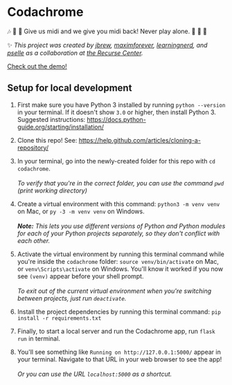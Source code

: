 # Codachrome

:notes: :musical_keyboard: :musical_score: Give us midi and we give you midi back! Never play alone. :musical_keyboard: :microphone: :musical_note:

:sparkles: *This project was created by [jbrew](https://github.com/jbrew), [maximforever](https://github.com/maximforever), [learningnerd](https://github.com/learningnerd), and [pselle](https://github.com/pselle) as a collaboration at [the Recurse Center](https://www.recurse.com).*

[Check out the demo!](http://codachrome.herokuapp.com/)

## Setup for local development

  1. First make sure you have Python 3 installed by running `python --version` in your terminal. If it doesn't show `3.0` or higher, then install Python 3. Suggested instructions: https://docs.python-guide.org/starting/installation/

  1. Clone this repo! See: https://help.github.com/articles/cloning-a-repository/

  1. In your terminal, go into the newly-created folder for this repo with `cd codachrome`.  
<br/>*To verify that you're in the correct folder, you can use the command `pwd` (print working directory)*

  1. Create a virtual environment with this command: `python3 -m venv venv` on Mac, or `py -3 -m venv venv` on Windows.  
<br/>***Note:*** *This lets you use different versions of Python and Python modules for each of your Python projects separately, so they don't conflict with each other.*

  1. Activate the virtual environment by running this terminal command while you're inside the `codachrome` folder: `source venv/bin/activate` on Mac, or `venv\Scripts\activate` on Windows. You'll know it worked if you now see `(venv)` appear before your shell prompt.  
  <br/>*To exit out of the current virtual environment when you're switching between projects, just run `deactivate`.*

  1. Install the project dependencies by running this terminal command: `pip install -r requirements.txt`

  1. Finally, to start a local server and run the Codachrome app, run `flask run` in terminal.

  1. You'll see something like `Running on http://127.0.0.1:5000/` appear in your terminal. Navigate to that URL in your web browser to see the app!  
  <br/>*Or you can use the URL `localhost:5000` as a shortcut.*
